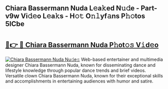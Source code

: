 ## Chiara Bassermann Nuda L𝚎a𝚔ed N𝚞𝚍e - Part-v9w Vi𝚍𝚎o L𝚎a𝚔s - H𝚘𝚝 O𝚗𝚕yf𝚊ns P𝚑𝚘tos 5lCbe

# <h2><a href="http://kf13rqw.oniu.top/?m=Chiara+Bassermann+Nuda">🔗👉 🔴 Chiara Bassermann Nuda P𝚑ot𝚘𝚜 V𝚒d𝚎o</a></h2>

[![Chiara Bassermann Nuda Nu𝚍e𝚜](https://i.imgur.com/0qMVB7G.gif)](http://kf13rqw.oniu.top/?m=Chiara+Bassermann+Nuda)
Web-based entertainer and multimedia designer Chiara Bassermann Nuda, known for disseminating dance and lifestyle knowledge through popular dance trends and brief videos. Versatile clown Chiara Bassermann Nuda, known for their exceptional skills and accomplishments in entertaining audiences with humor and satire.  

